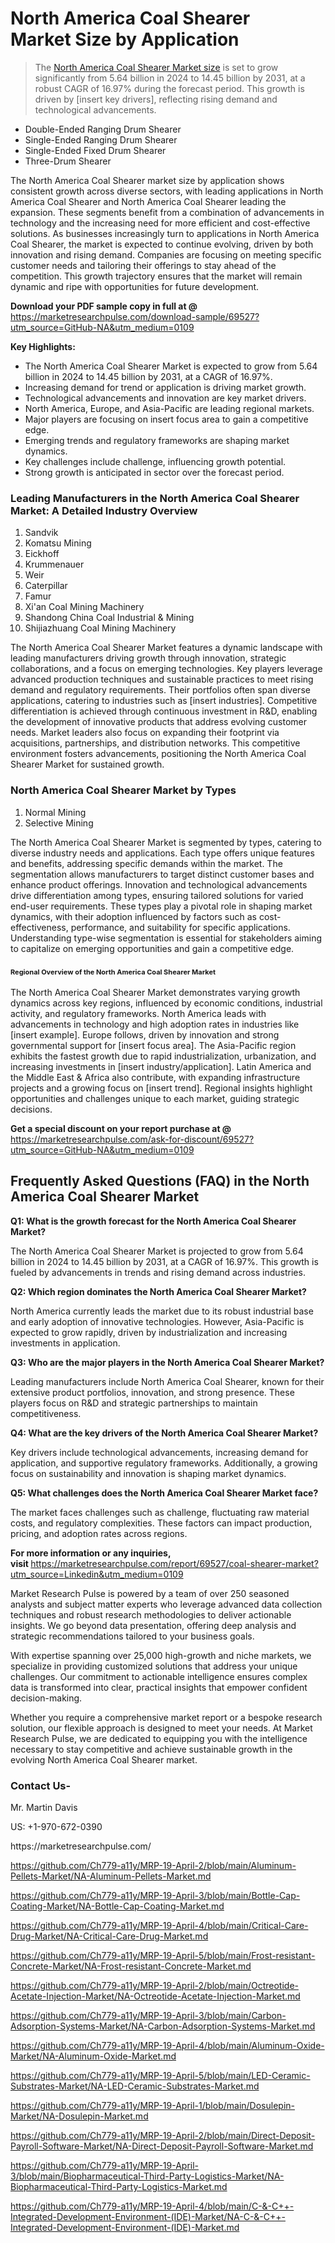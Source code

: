 <h1>North America Coal Shearer Market&nbsp;Size by Application</h1><blockquote><p>The <a href="https://marketresearchpulse.com/download-sample/69527?utm_source=GitHub-NA&amp;utm_medium=0109">North America Coal Shearer Market size</a> is set to grow significantly from 5.64 billion in 2024 to 14.45 billion by 2031, at a robust CAGR of 16.97% during the forecast period. This growth is driven by [insert key drivers], reflecting rising demand and technological advancements.</p></blockquote><ul><li>Double-Ended Ranging Drum Shearer<li> Single-Ended Ranging Drum Shearer<li> Single-Ended Fixed Drum Shearer<li> Three-Drum Shearer</li></ul><p>The North America Coal Shearer market size by application shows consistent growth across diverse sectors, with leading applications in North America Coal Shearer and North America Coal Shearer leading the expansion. These segments benefit from a combination of advancements in technology and the increasing need for more efficient and cost-effective solutions. As businesses increasingly turn to applications in North America Coal Shearer, the market is expected to continue evolving, driven by both innovation and rising demand. Companies are focusing on meeting specific customer needs and tailoring their offerings to stay ahead of the competition. This growth trajectory ensures that the market will remain dynamic and ripe with opportunities for future development.</p><p><strong>Download your PDF sample copy in full at @ </strong><a href="https://marketresearchpulse.com/download-sample/69527?utm_source=GitHub-NA&amp;utm_medium=0109">https://marketresearchpulse.com/download-sample/69527?utm_source=GitHub-NA&amp;utm_medium=0109</a></p><p><strong>Key Highlights: </strong></p><ul><li>The North America Coal Shearer Market is expected to grow from 5.64 billion in 2024 to 14.45 billion by 2031, at a CAGR of 16.97%.</li><li>Increasing demand for trend or application is driving market growth.</li><li>Technological advancements and innovation are key market drivers.</li><li>North America, Europe, and Asia-Pacific are leading regional markets.</li><li>Major players are focusing on insert focus area to gain a competitive edge.</li><li>Emerging trends and regulatory frameworks are shaping market dynamics.</li><li>Key challenges include challenge, influencing growth potential.</li><li>Strong growth is anticipated in sector over the forecast period.</li></ul><h3>Leading Manufacturers in the North America Coal Shearer Market: A Detailed Industry Overview</h3><ol><li>Sandvik</li><li>Komatsu Mining</li><li>Eickhoff</li><li>Krummenauer</li><li>Weir</li><li>Caterpillar</li><li>Famur</li><li>Xi'an Coal Mining Machinery</li><li>Shandong China Coal Industrial & Mining</li><li>Shijiazhuang Coal Mining Machinery</li></ol><div class="flex max-w-full flex-col flex-grow"><div class="min-h-8 text-message flex w-full flex-col items-end gap-2 whitespace-normal break-words [.text-message+&amp;]:mt-5" dir="auto" data-message-author-role="assistant" data-message-id="fd8432e4-4910-450d-b182-61b7bfb0a01f" data-message-model-slug="gpt-4o"><div class="flex w-full flex-col gap-1 empty:hidden first:pt-[3px]"><div class="markdown prose w-full break-words dark:prose-invert light"><p>The North America Coal Shearer Market features a dynamic landscape with leading manufacturers driving growth through innovation, strategic collaborations, and a focus on emerging technologies. Key players leverage advanced production techniques and sustainable practices to meet rising demand and regulatory requirements. Their portfolios often span diverse applications, catering to industries such as [insert industries]. Competitive differentiation is achieved through continuous investment in R&amp;D, enabling the development of innovative products that address evolving customer needs. Market leaders also focus on expanding their footprint via acquisitions, partnerships, and distribution networks. This competitive environment fosters advancements, positioning the North America Coal Shearer Market for sustained growth.</p></div></div></div></div><h3>North America Coal Shearer Market by Types</h3><ol><li>Normal Mining<li> Selective Mining</li></ol><div class="flex max-w-full flex-col flex-grow"><div class="min-h-8 text-message flex w-full flex-col items-end gap-2 whitespace-normal break-words [.text-message+&amp;]:mt-5" dir="auto" data-message-author-role="assistant" data-message-id="084470be-0bb7-4664-bddf-5156b4f41249" data-message-model-slug="gpt-4o-mini"><div class="flex w-full flex-col gap-1 empty:hidden first:pt-[3px]"><div class="markdown prose w-full break-words dark:prose-invert light"><p>The North America Coal Shearer Market is segmented by types, catering to diverse industry needs and applications. Each type offers unique features and benefits, addressing specific demands within the market. The segmentation allows manufacturers to target distinct customer bases and enhance product offerings. Innovation and technological advancements drive differentiation among types, ensuring tailored solutions for varied end-user requirements. These types play a pivotal role in shaping market dynamics, with their adoption influenced by factors such as cost-effectiveness, performance, and suitability for specific applications. Understanding type-wise segmentation is essential for stakeholders aiming to capitalize on emerging opportunities and gain a competitive edge.</p></div></div></div></div><h3><span style="font-size: 11px;">Regional Overview of the North America Coal Shearer Market</span></h3><div class="flex max-w-full flex-col flex-grow"><div class="min-h-8 text-message flex w-full flex-col items-end gap-2 whitespace-normal break-words [.text-message+&amp;]:mt-5" dir="auto" data-message-author-role="assistant" data-message-id="e9038762-ce64-4e30-91c9-9bd413514231" data-message-model-slug="gpt-4o-mini"><div class="flex w-full flex-col gap-1 empty:hidden first:pt-[3px]"><div class="markdown prose w-full break-words dark:prose-invert light"><p>The North America Coal Shearer Market demonstrates varying growth dynamics across key regions, influenced by economic conditions, industrial activity, and regulatory frameworks. North America leads with advancements in technology and high adoption rates in industries like [insert example]. Europe follows, driven by innovation and strong governmental support for [insert focus area]. The Asia-Pacific region exhibits the fastest growth due to rapid industrialization, urbanization, and increasing investments in [insert industry/application]. Latin America and the Middle East &amp; Africa also contribute, with expanding infrastructure projects and a growing focus on [insert trend]. Regional insights highlight opportunities and challenges unique to each market, guiding strategic decisions.</p></div></div></div></div><p><strong>Get a special discount on your report purchase at @ </strong><a href="https://marketresearchpulse.com/ask-for-discount/69527?utm_source=GitHub-NA&amp;utm_medium=0109">https://marketresearchpulse.com/ask-for-discount/69527?utm_source=GitHub-NA&amp;utm_medium=0109</a></p><h2>Frequently Asked Questions (FAQ) in the North America Coal Shearer Market</h2><p><strong>Q1: What is the growth forecast for the North America Coal Shearer Market?</strong></p><p>The North America Coal Shearer Market is projected to grow from 5.64 billion in 2024 to 14.45 billion by 2031, at a CAGR of 16.97%. This growth is fueled by advancements in trends and rising demand across industries.</p><p><strong>Q2: Which region dominates the North America Coal Shearer Market?</strong></p><p>North America currently leads the market due to its robust industrial base and early adoption of innovative technologies. However, Asia-Pacific is expected to grow rapidly, driven by industrialization and increasing investments in application.</p><p><strong>Q3: Who are the major players in the North America Coal Shearer Market?</strong></p><p>Leading manufacturers include North America Coal Shearer, known for their extensive product portfolios, innovation, and strong presence. These players focus on R&amp;D and strategic partnerships to maintain competitiveness.</p><p><strong>Q4: What are the key drivers of the North America Coal Shearer Market?</strong></p><p>Key drivers include technological advancements, increasing demand for application, and supportive regulatory frameworks. Additionally, a growing focus on sustainability and innovation is shaping market dynamics.</p><p><strong>Q5: What challenges does the North America Coal Shearer Market face?</strong></p><p>The market faces challenges such as challenge, fluctuating raw material costs, and regulatory complexities. These factors can impact production, pricing, and adoption rates across regions.</p><p><strong>For more information or any inquiries, visit&nbsp;</strong><a href="https://marketresearchpulse.com/report/69527/coal-shearer-market?utm_source=Linkedin&utm_medium=0109">https://marketresearchpulse.com/report/69527/coal-shearer-market?utm_source=Linkedin&utm_medium=0109</a></p><p>Market Research Pulse is powered by a team of over 250 seasoned analysts and subject matter experts who leverage advanced data collection techniques and robust research methodologies to deliver actionable insights. We go beyond data presentation, offering deep analysis and strategic recommendations tailored to your business goals.</p><p>With expertise spanning over 25,000 high-growth and niche markets, we specialize in providing customized solutions that address your unique challenges. Our commitment to actionable intelligence ensures complex data is transformed into clear, practical insights that empower confident decision-making.</p><p>Whether you require a comprehensive market report or a bespoke research solution, our flexible approach is designed to meet your needs. At Market Research Pulse, we are dedicated to equipping you with the intelligence necessary to stay competitive and achieve sustainable growth in the evolving North America Coal Shearer market.</p><h3><strong>Contact Us-</strong></h3><p>Mr. Martin Davis</p><p>US: +1-970-672-0390</p><p>https://marketresearchpulse.com/</p><p><a href="https://github.com/Ch779-a11y/MRP-19-April-2/blob/main/Aluminum-Pellets-Market/NA-Aluminum-Pellets-Market.md">https://github.com/Ch779-a11y/MRP-19-April-2/blob/main/Aluminum-Pellets-Market/NA-Aluminum-Pellets-Market.md</a></p><p><a href="https://github.com/Ch779-a11y/MRP-19-April-3/blob/main/Bottle-Cap-Coating-Market/NA-Bottle-Cap-Coating-Market.md">https://github.com/Ch779-a11y/MRP-19-April-3/blob/main/Bottle-Cap-Coating-Market/NA-Bottle-Cap-Coating-Market.md</a></p><p><a href="https://github.com/Ch779-a11y/MRP-19-April-4/blob/main/Critical-Care-Drug-Market/NA-Critical-Care-Drug-Market.md">https://github.com/Ch779-a11y/MRP-19-April-4/blob/main/Critical-Care-Drug-Market/NA-Critical-Care-Drug-Market.md</a></p><p><a href="https://github.com/Ch779-a11y/MRP-19-April-5/blob/main/Frost-resistant-Concrete-Market/NA-Frost-resistant-Concrete-Market.md">https://github.com/Ch779-a11y/MRP-19-April-5/blob/main/Frost-resistant-Concrete-Market/NA-Frost-resistant-Concrete-Market.md</a></p><p><a href="https://github.com/Ch779-a11y/MRP-19-April-2/blob/main/Octreotide-Acetate-Injection-Market/NA-Octreotide-Acetate-Injection-Market.md">https://github.com/Ch779-a11y/MRP-19-April-2/blob/main/Octreotide-Acetate-Injection-Market/NA-Octreotide-Acetate-Injection-Market.md</a></p><p><a href="https://github.com/Ch779-a11y/MRP-19-April-3/blob/main/Carbon-Adsorption-Systems-Market/NA-Carbon-Adsorption-Systems-Market.md">https://github.com/Ch779-a11y/MRP-19-April-3/blob/main/Carbon-Adsorption-Systems-Market/NA-Carbon-Adsorption-Systems-Market.md</a></p><p><a href="https://github.com/Ch779-a11y/MRP-19-April-4/blob/main/Aluminum-Oxide-Market/NA-Aluminum-Oxide-Market.md">https://github.com/Ch779-a11y/MRP-19-April-4/blob/main/Aluminum-Oxide-Market/NA-Aluminum-Oxide-Market.md</a></p><p><a href="https://github.com/Ch779-a11y/MRP-19-April-5/blob/main/LED-Ceramic-Substrates-Market/NA-LED-Ceramic-Substrates-Market.md">https://github.com/Ch779-a11y/MRP-19-April-5/blob/main/LED-Ceramic-Substrates-Market/NA-LED-Ceramic-Substrates-Market.md</a></p><p><a href="https://github.com/Ch779-a11y/MRP-19-April-1/blob/main/Dosulepin-Market/NA-Dosulepin-Market.md">https://github.com/Ch779-a11y/MRP-19-April-1/blob/main/Dosulepin-Market/NA-Dosulepin-Market.md</a></p><p><a href="https://github.com/Ch779-a11y/MRP-19-April-2/blob/main/Direct-Deposit-Payroll-Software-Market/NA-Direct-Deposit-Payroll-Software-Market.md">https://github.com/Ch779-a11y/MRP-19-April-2/blob/main/Direct-Deposit-Payroll-Software-Market/NA-Direct-Deposit-Payroll-Software-Market.md</a></p><p><a href="https://github.com/Ch779-a11y/MRP-19-April-3/blob/main/Biopharmaceutical-Third-Party-Logistics-Market/NA-Biopharmaceutical-Third-Party-Logistics-Market.md">https://github.com/Ch779-a11y/MRP-19-April-3/blob/main/Biopharmaceutical-Third-Party-Logistics-Market/NA-Biopharmaceutical-Third-Party-Logistics-Market.md</a></p><p><a href="https://github.com/Ch779-a11y/MRP-19-April-4/blob/main/C-&-C++-Integrated-Development-Environment-(IDE)-Market/NA-C-&-C++-Integrated-Development-Environment-(IDE)-Market.md">https://github.com/Ch779-a11y/MRP-19-April-4/blob/main/C-&-C++-Integrated-Development-Environment-(IDE)-Market/NA-C-&-C++-Integrated-Development-Environment-(IDE)-Market.md</a></p>
